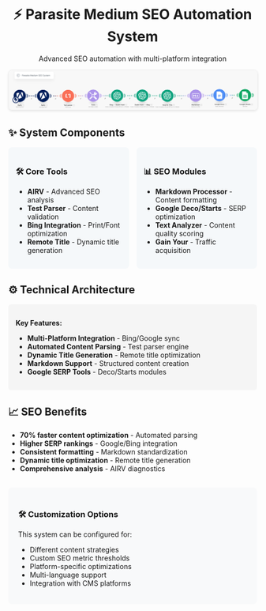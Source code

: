<div align="center">
  <h1>⚡ Parasite Medium SEO Automation System</h1>
  <p>Advanced SEO automation with multi-platform integration</p>
  
  <img src="AI Parasite SEO System.png" alt="Parasite Medium SEO System Flow" style="max-width:100%; border: 1px solid #eee; border-radius: 8px; box-shadow: 0 2px 4px rgba(0,0,0,0.1);">
</div>

<div style="max-width: 800px; margin: 0 auto;">
  <h2>✨ System Components</h2>
  
  <div style="display: grid; grid-template-columns: repeat(2, 1fr); gap: 15px; margin-bottom: 20px;">
    <div style="background: #f5f8fa; padding: 15px; border-radius: 8px;">
      <h3>🛠️ Core Tools</h3>
      <ul>
        <li><strong>AIRV</strong> - Advanced SEO analysis</li>
        <li><strong>Test Parser</strong> - Content validation</li>
        <li><strong>Bing Integration</strong> - Print/Font optimization</li>
        <li><strong>Remote Title</strong> - Dynamic title generation</li>
      </ul>
    </div>
    <div style="background: #f5f8fa; padding: 15px; border-radius: 8px;">
      <h3>📊 SEO Modules</h3>
      <ul>
        <li><strong>Markdown Processor</strong> - Content formatting</li>
        <li><strong>Google Deco/Starts</strong> - SERP optimization</li>
        <li><strong>Text Analyzer</strong> - Content quality scoring</li>
        <li><strong>Gain Your</strong> - Traffic acquisition</li>
      </ul>
    </div>
  </div>

  <h2>⚙️ Technical Architecture</h2>
  <div style="background-color: #f5f5f5; padding: 15px; border-radius: 6px;">
    <p><strong>Key Features:</strong></p>
    <ul>
      <li><strong>Multi-Platform Integration</strong> - Bing/Google sync</li>
      <li><strong>Automated Content Parsing</strong> - Test parser engine</li>
      <li><strong>Dynamic Title Generation</strong> - Remote title optimization</li>
      <li><strong>Markdown Support</strong> - Structured content creation</li>
      <li><strong>Google SERP Tools</strong> - Deco/Starts modules</li>
    </ul>
  </div>

  <h2>📈 SEO Benefits</h2>
  <ul>
    <li><strong>70% faster content optimization</strong> - Automated parsing</li>
    <li><strong>Higher SERP rankings</strong> - Google/Bing integration</li>
    <li><strong>Consistent formatting</strong> - Markdown standardization</li>
    <li><strong>Dynamic title optimization</strong> - Remote title generation</li>
    <li><strong>Comprehensive analysis</strong> - AIRV diagnostics</li>
  </ul>

  <div style="background-color: #f8f9fa; padding: 20px; border-radius: 8px; margin-top: 30px;">
    <h3>🛠️ Customization Options</h3>
    <p>This system can be configured for:</p>
    <ul>
      <li>Different content strategies</li>
      <li>Custom SEO metric thresholds</li>
      <li>Platform-specific optimizations</li>
      <li>Multi-language support</li>
      <li>Integration with CMS platforms</li>
    </ul>
  </div>
</div>
